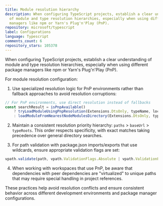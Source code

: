 ```yaml
---
title: Module resolution hierarchy
description: When configuring TypeScript projects, establish a clear understanding
  of module and type resolution hierarchies, especially when using different package
  managers like npm or Yarn's Plug'n'Play (PnP).
repository: microsoft/typescript
label: Configurations
language: Typescript
comments_count: 6
repository_stars: 105378
---
```


When configuring TypeScript projects, establish a clear understanding of module and type resolution hierarchies, especially when using different package managers like npm or Yarn's Plug'n'Play (PnP).

For module resolution configuration:

1. Use specialized resolution logic for PnP environments rather than fallback approaches to avoid resolution corruptions:
```typescript
// For PnP environments, use direct resolution instead of fallbacks
const searchResult = isPnpAvailable()
    ? tryLoadModuleUsingPnpResolution(Extensions.DtsOnly, typeName, location, moduleState)
    : loadModuleFromNearestNodeModulesDirectory(Extensions.DtsOnly, typeName, location, moduleState);
```

2. Maintain a consistent resolution priority hierarchy: `paths` > `baseUrl` > `typeRoots`. This order respects specificity, with exact matches taking precedence over general directory searches.

3. For path validation with package.json imports/exports that use wildcards, ensure appropriate validation flags are set:
```typescript
vpath.validate(path, vpath.ValidationFlags.Absolute | vpath.ValidationFlags.AllowWildcard);
```

4. When working with workspaces that use PnP, be aware that dependencies with peer dependencies are "virtualized" to unique paths that may require special handling in project references.

These practices help avoid resolution conflicts and ensure consistent behavior across different development environments and package manager configurations.